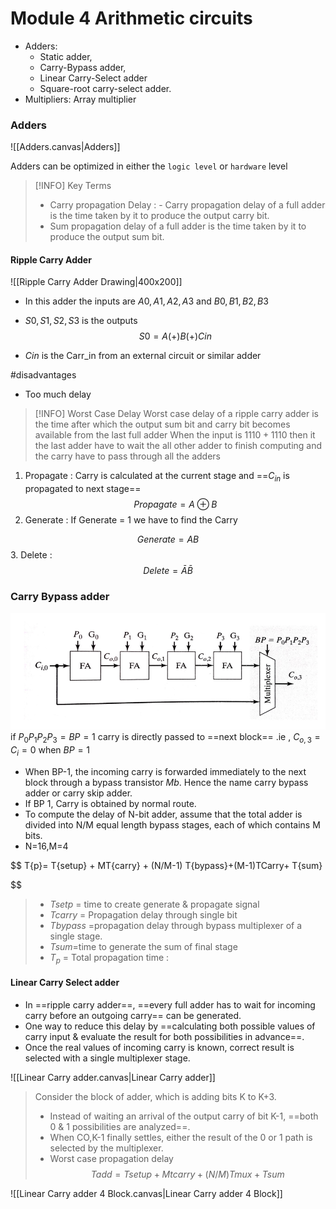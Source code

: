# Module 4 Arithmetic circuits
- Adders:
	- Static adder,
	- Carry-Bypass adder,
	- Linear Carry-Select adder
	- Square-root carry-select adder.
- Multipliers: Array multiplier


### Adders

![[Adders.canvas|Adders]]

Adders can be optimized in either the `logic level` or `hardware` level 

> [!INFO] Key Terms
> - Carry propagation Delay : - Carry propagation delay of a full adder is the time taken by it to produce the output carry bit.
> - Sum propagation delay of a full adder is the time taken by it to produce the output sum bit.
> 
> 

#### Ripple Carry Adder
![[Ripple Carry Adder Drawing|400x200]]
- In this adder the inputs are $A0,A1,A2,A3$ and $B0,B1,B2,B3$
- $S0,S1,S2,S3$ is the outputs 
$$
S0 = A(+)B(+)Cin
$$

- $Cin$ is the Carr_in from an external circuit or similar adder 

#disadvantages 
- Too much delay
>[!INFO] Worst Case Delay 
>Worst case delay of a ripple carry adder is the time after which the output sum bit and carry bit becomes available from the last full adder
>When the input is $1110 + 1110$ then it the last adder have to wait the all other adder to finish computing and the carry have to pass through all the adders 

1. Propagate : Carry is calculated at the current stage and ==$C_{in}$ is  propagated to next stage==
$$
Propagate = A \oplus B
$$
2. Generate : If Generate = 1 we have to find the Carry

$$
Generate = AB
$$
3. Delete : 
$$
Delete =  {\bar A \bar B} 
$$

### Carry Bypass adder

![](Pasted%20image%2020240417192854.png)
if $P_0P_1P_2P_3 = BP =1$ carry is directly passed to ==next block== .ie , $C_{o,3}= C_{i}= 0$ when $BP = 1$

-  When BP-1, the incoming carry is forwarded  immediately to the next block through a bypass transistor *Mb*. Hence the name carry bypass adder or carry skip adder.  
- If BP 1, Carry is obtained by normal route.  
- To compute the delay of N-bit adder, assume that the total adder is divided into N/M equal length bypass stages, each of which contains M bits. 
- N=16,M=4


$$
T{p}= T{setup} + MT{carry} + (N/M-1) T{bypass}+(M-1)TCarry+ T{sum}

$$
﻿  
> - $T{setp}$ = time to create generate & propagate signal 
> - $T{carry}$ = Propagation delay through single bit
> - $T{bypass}$ =propagation delay through bypass multiplexer of a single stage.  
> - $T{sum}$=time to generate the sum of final stage  
>- $T_p$ = Total propagation time  :  


#### Linear Carry Select adder 
- In ==ripple carry adder==, ==every full adder has to wait for incoming carry before an outgoing carry== can be generated.  
-  One way to reduce this delay by ==calculating both possible values of carry input & evaluate the result for both possibilities in advance==.  
- Once the real values of incoming carry is known, correct result is selected with a single multiplexer stage.

![[Linear Carry adder.canvas|Linear Carry adder]]
﻿  
> Consider the block of adder, which is adding bits K to K+3.  
> - Instead of waiting an arrival of the output carry of bit K-1, ==both 0 & 1 possibilities are analyzed==.  
> - When CO,K-1 finally settles, either the result of the 0 or 1 path is selected by the multiplexer.  
> - Worst case propagation delay  
> $${Tadd}=T{setup} + Mt{carry} +(N/M)T{mux} + T{sum}$$


![[Linear Carry adder 4 Block.canvas|Linear Carry adder 4 Block]]

